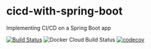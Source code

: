 # cicd-with-spring-boot
Implementing CI/CD on a Spring Boot app

[![Build Status](https://travis-ci.org/dannpopescu/cicd-with-spring-boot.svg?branch=master)](https://travis-ci.org/dannpopescu/cicd-with-spring-boot)
![Docker Cloud Build Status](https://img.shields.io/docker/cloud/build/dannpopescu/cicd-with-spring-boot)
[![codecov](https://codecov.io/gh/dannpopescu/cicd-with-spring-boot/branch/master/graph/badge.svg)](https://codecov.io/gh/dannpopescu/cicd-with-spring-boot)

